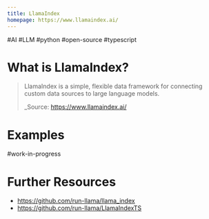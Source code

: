 ```yaml
---
title: LlamaIndex
homepage: https://www.llamaindex.ai/
---
```


#AI #LLM #python #open-source #typescript

# What is LlamaIndex?

> LlamaIndex is a simple, flexible data framework for connecting custom data sources to large language models.
>
> \_Source: https://www.llamaindex.ai/

# Examples

#work-in-progress

# Further Resources

- https://github.com/run-llama/llama_index
- https://github.com/run-llama/LlamaIndexTS
